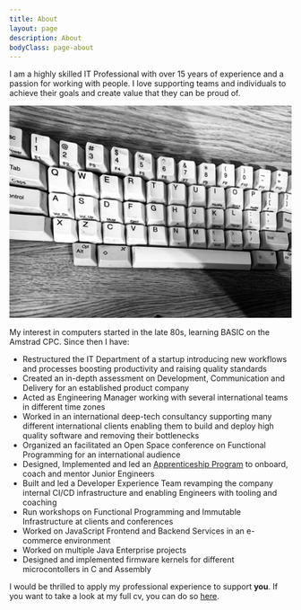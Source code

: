 ```yaml
---
title: About
layout: page
description: About
bodyClass: page-about
---
```


I am a highly skilled IT Professional with over 15 years of experience and a passion for working with people. I love supporting teams and individuals to achieve their goals and create value that they can be proud of.

![keys](/images/keys.jpg)

My interest in computers started in the late 80s, learning BASIC on the Amstrad CPC. Since then I have:

- Restructured the IT Department of a startup introducing new workflows and processes boosting productivity and raising quality standards
- Created an in-depth assessment on Development, Communication and Delivery for an established product company
- Acted as Engineering Manager working with several international teams in different time zones
- Worked in an international deep-tech consultancy supporting many different international clients enabling them to build and deploy high quality software and removing their bottlenecks
- Organized an facilitated an Open Space conference on Functional Programming for an international audience
- Designed, Implemented and led an [Apprenticeship Program](https://apprenticeship.holidaycheck.com/) to onboard, coach and mentor Junior Engineers
- Built and led a Developer Experience Team revamping the company internal CI/CD infrastructure and enabling Engineers with tooling and coaching
- Run workshops on Functional Programming and Immutable Infrastructure at clients and conferences
- Worked on JavaScript Frontend and Backend Services in an e-commerce environment
- Worked on multiple Java Enterprise projects
- Designed and implemented firmware kernels for different microcontollers in C and Assembly
    
I would be thrilled to apply my professional experience to support **you**. If you want to take a look at my full cv, you can do so [here](/cv.pdf).
